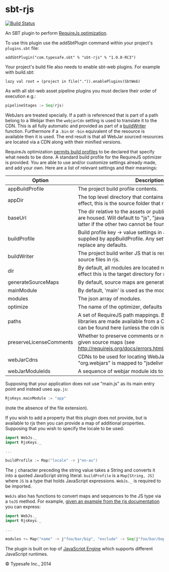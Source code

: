 sbt-rjs
=======

[![Build Status](https://api.travis-ci.org/sbt/sbt-rjs.png?branch=master)](https://travis-ci.org/sbt/sbt-rjs)

An SBT plugin to perform [RequireJs optimization](http://requirejs.org/docs/optimization.html).

To use this plugin use the addSbtPlugin command within your project's `plugins.sbt` file:

    addSbtPlugin("com.typesafe.sbt" % "sbt-rjs" % "1.0.0-RC3")

Your project's build file also needs to enable sbt-web plugins. For example with build.sbt:

    lazy val root = (project in file(".")).enablePlugins(SbtWeb)

As with all sbt-web asset pipeline plugins you must declare their order of execution e.g.:

```scala
pipelineStages := Seq(rjs)
```

WebJars are treated specially. If a path is referenced that is part of a path belong to a Webjar then the `webjarCdn`
setting is used to translate it to the CDN. This is all fully automatic and provided as part of a [buildWriter](http://www.ericfeminella.com/blog/2012/03/24/preprocessing-modules-with-requirejs-optimizer/)
function. Furthermore if a `.bin` or `-bin` equivalent of the resource is available then it is used. The end result is
that all WebJar sourced resources are located via a CDN along with their minified versions.

RequireJs optimization [permits build profiles](http://requirejs.org/docs/optimization.html#basics)
to be declared that specify what needs to be done. A standard build profile for the RequireJS optimizer is provided.
You are able to use and/or customize settings already made, and add your own. Here are a list of relevant settings and
their meanings:

Option                  | Description
------------------------|------------
appBuildProfile         | The project build profile contents.
appDir                  | The top level directory that contains your app js files. In effect, this is the source folder that rjs reads from.
baseUrl                 | The dir relative to the assets or public folder where js files are housed. Will default to "js", "javascripts" or "." with the latter if the other two cannot be found.
buildProfile            | Build profile key -> value settings in addition to the defaults supplied by appBuildProfile. Any settings in here will also replace any defaults.
buildWriter             | The project build writer JS that is responsible for writing out source files in rjs.
dir                     | By default, all modules are located relative to this path. In effect this is the target directory for rjs.
generateSourceMaps      | By default, source maps are generated.
mainModule              | By default, 'main' is used as the module.
modules                 | The json array of modules.
optimize                | The name of the optimizer, defaults to uglify2.
paths                   | A set of RequireJS path mappings. By default all WebJar libraries are made available from a CDN and their mappings can be found here (unless the cdn is set to None).
preserveLicenseComments | Whether to preserve comments or not. Defaults to false given source maps (see http://requirejs.org/docs/errors.html#sourcemapcomments).
webJarCdns              | CDNs to be used for locating WebJars. By default "org.webjars" is mapped to "jsdelivr".
webJarModuleIds         | A sequence of webjar module ids to be used.

Supposing that your application does not use "main.js" as its main entry point and instead uses `app.js`:

```scala
RjsKeys.mainModule := "app"
```

(note the absence of the file extension).

If you wish to add a property that this plugin does not provide, but is available to rjs then you can provide a map
of additional properties. Supposing that you wish to specify the locale to be used:

```scala
import WebJs._
import RjsKeys._

...

buildProfile := Map("locale" -> j"en-au")
```

The `j` character preceding the string value takes a String and converts it into a quoted JavaScript string literal. `buildProfile` is a `Map[String, JS]` where
`JS` is a type that holds JavaScript expressions. `WebJs._` is required to be imported.

`WebJs` also has functions to convert maps and sequences to the JS type via a `toJS` method. For example,
[given an example from the rjs documentation](https://github.com/jrburke/r.js/blob/master/build/example.build.js#L388)
you can express:

```scala
import WebJs._
import RjsKeys._

...

modules += Map("name" -> j"foo/bar/bip", "exclude" -> Seq(j"foo/bar/bop").toJS)
```

The plugin is built on top of [JavaScript Engine](https://github.com/typesafehub/js-engine) which supports different JavaScript runtimes.

&copy; Typesafe Inc., 2014
